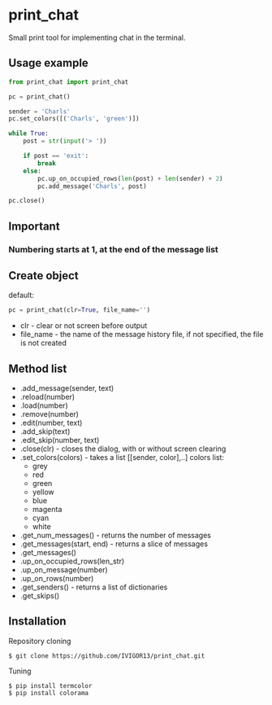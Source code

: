 # print_chat
Small print tool for implementing chat in the terminal.

## Usage example
```python
from print_chat import print_chat

pc = print_chat()

sender = 'Charls'
pc.set_colors([('Charls', 'green')])

while True:
    post = str(input('> '))

    if post == 'exit':
        break
    else:
        pc.up_on_occupied_rows(len(post) + len(sender) + 2)
        pc.add_message('Charls', post)

pc.close()
```

## Important
### Numbering starts at 1, at the end of the message list

## Create object
default:
```python
pc = print_chat(clr=True, file_name='')
```
* clr - clear or not screen before output
* file_name - the name of the message history file, if not specified, the file is not created

## Method list
* .add_message(sender, text)
* .reload(number)
* .load(number)
* .remove(number)
* .edit(number, text)
* .add_skip(text) 
* .edit_skip(number, text)
* .close(clr)                       - closes the dialog, with or without screen clearing
* .set_colors(colors)               - takes a list [[sender, color],..]
   colors list:
     * grey
     * red
     * green
     * yellow
     * blue
     * magenta
     * cyan
     * white
* .get_num_messages()               - returns the number of messages
* .get_messages(start, end)         - returns a slice of messages
* .get_messages()
* .up_on_occupied_rows(len_str)
* .up_on_message(number)
* .up_on_rows(number)
* .get_senders()                    - returns a list of dictionaries
* .get_skips()

## Installation
Repository cloning
```
$ git clone https://github.com/IVIGOR13/print_chat.git
```
Tuning
```
$ pip install termcolor
$ pip install colorama
```
